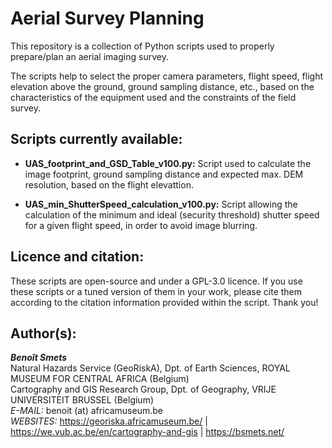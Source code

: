 # Aerial Survey Planning  

This repository is a collection of Python scripts used to properly prepare/plan an aerial imaging survey.  

The scripts help to select the proper camera parameters, flight speed, flight elevation above the ground, ground sampling distance, etc., based on the characteristics of the equipment used and the constraints of the field survey.   

## Scripts currently available:
- **UAS_footprint_and_GSD_Table_v100.py:** Script used to calculate the image footprint, ground sampling distance and expected max. DEM resolution, based on the flight elevattion.  

- **UAS_min_ShutterSpeed_calculation_v100.py:** Script allowing the calculation of the minimum and ideal (security threshold) shutter speed for a given flight speed, in order to avoid image blurring.

## Licence and citation:
These scripts are open-source and under a GPL-3.0 licence.
If you use these scripts or a tuned version of them in your work, please cite them according to the citation information provided within the script. Thank you!
  
## Author(s):  
***Benoît Smets***  
  Natural Hazards Service (GeoRiskA), Dpt. of Earth Sciences, ROYAL MUSEUM FOR CENTRAL AFRICA (Belgium)  
  Cartography and GIS Research Group, Dpt. of Geography, VRIJE UNIVERSITEIT BRUSSEL (Belgium)  
  *E-MAIL:* benoit (at) africamuseum.be  
  *WEBSITES:* https://georiska.africamuseum.be/  |  https://we.vub.ac.be/en/cartography-and-gis  |  https://bsmets.net/  
  
